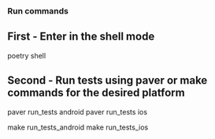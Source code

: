 ### Run commands

## First - Enter in the shell mode
poetry shell

## Second - Run tests using paver or make commands for the desired platform

paver run_tests android
paver run_tests ios

make run_tests_android
make run_tests_ios
